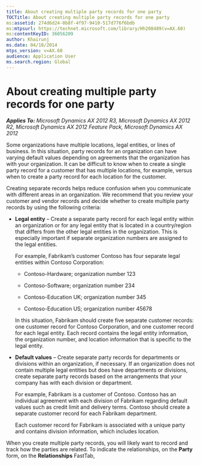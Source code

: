 ```yaml
---
title: About creating multiple party records for one party
TOCTitle: About creating multiple party records for one party
ms:assetid: 274d6d24-0b8f-4f97-9410-517d776f6bdb
ms:mtpsurl: https://technet.microsoft.com/library/Hh208489(v=AX.60)
ms:contentKeyID: 36056209
author: Khairunj
ms.date: 04/18/2014
mtps_version: v=AX.60
audience: Application User
ms.search.region: Global
---
```


# About creating multiple party records for one party 


_**Applies To:** Microsoft Dynamics AX 2012 R3, Microsoft Dynamics AX 2012 R2, Microsoft Dynamics AX 2012 Feature Pack, Microsoft Dynamics AX 2012_

Some organizations have multiple locations, legal entities, or lines of business. In this situation, party records for an organization can have varying default values depending on agreements that the organization has with your organization. It can be difficult to know when to create a single party record for a customer that has multiple locations, for example, versus when to create a party record for each location for the customer.

Creating separate records helps reduce confusion when you communicate with different areas in an organization. We recommend that you review your customer and vendor records and decide whether to create multiple party records by using the following criteria:

  - **Legal entity** – Create a separate party record for each legal entity within an organization or for any legal entity that is located in a country/region that differs from the other legal entities in the organization. This is especially important if separate organization numbers are assigned to the legal entities.
    
    For example, Fabrikam’s customer Contoso has four separate legal entities within Contoso Corporation:
    
      - Contoso-Hardware; organization number 123
    
      - Contoso-Software; organization number 234
    
      - Contoso-Education UK; organization number 345
    
      - Contoso-Education US; organization number 45678
    
    In this situation, Fabrikam should create five separate customer records: one customer record for Contoso Corporation, and one customer record for each legal entity. Each record contains the legal entity information, the organization number, and location information that is specific to the legal entity.

  - **Default values** – Create separate party records for departments or divisions within an organization, if necessary. If an organization does not contain multiple legal entities but does have departments or divisions, create separate party records based on the arrangements that your company has with each division or department.
    
    For example, Fabrikam is a customer of Contoso. Contoso has an individual agreement with each division of Fabrikam regarding default values such as credit limit and delivery terms. Contoso should create a separate customer record for each Fabrikam department.
    
    Each customer record for Fabrikam is associated with a unique party and contains division information, which includes location.

When you create multiple party records, you will likely want to record and track how the parties are related. To indicate the relationships, on the **Party** form, on the **Relationships** FastTab,

  


